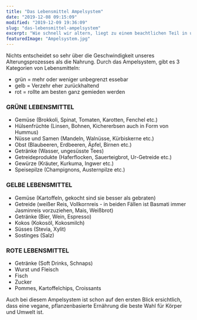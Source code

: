 ```yaml
---
title: "Das Lebensmittel Ampelsystem"
date: "2019-12-08 09:15:09"
modified: "2019-12-09 19:36:09"
slug: "das-lebensmittel-ampelsystem"
excerpt: "Wie schnell wir altern, liegt zu einem beachtlichen Teil in unseren eigenen Hände. Denn was wir essen, wirkt sich unmittelbar darauf aus. "
featuredImage: "Ampelsystem.jpg"
---
```


Nichts entscheidet so sehr über die Geschwindigkeit unseres Alterungsprozesses als die Nahrung. Durch das Ampelsystem, gibt es 3 Kategorien von Lebensmitteln:

*   grün = mehr oder weniger unbegrenzt essebar
*   gelb = Verzehr eher zurückhaltend
*   rot = rollte am besten ganz gemieden werden

### GRÜNE LEBENSMITTEL

*   Gemüse (Brokkoli, Spinat, Tomaten, Karotten, Fenchel etc.)
*   Hülsenfrüchte (Linsen, Bohnen, Kichererbsen auch in Form von Hummus)
*   Nüsse und Samen (Mandeln, Walnüsse, Kürbiskerne etc.)
*   Obst (Blaubeeren, Erdbeeren, Äpfel, Birnen etc.)
*   Getränke (Wasser, ungesüsste Tees)
*   Getreideprodukte (Haferflocken, Sauerteigbrot, Ur-Getreide etc.)
*   Gewürze (Kräuter, Kurkuma, Ingwer etc.)
*   Speisepilze (Champignons, Austernpilze etc.)

### GELBE LEBENSMITTEL

*   Gemüse (Kartoffeln, gekocht sind sie besser als gebraten)
*   Getreide (weißer Reis, Vollkornreis - in beiden Fällen ist Basmati immer Jasminreis vorzuziehen, Mais, Weißbrot)
*   Getränke (Bier, Wein, Espresso)
*   Kokos (Kokosöl, Kokosmilch)
*   Süsses (Stevia, Xylit)
*   Sostinges (Salz)

### ROTE LEBENSMITTEL

*   Getränke (Soft Drinks, Schnaps)
*   Wurst und Fleisch
*   Fisch
*   Zucker
*   Pommes, Kartoffelchips, Croissants

Auch bei diesem Ampelsystem ist schon auf den ersten Blick ersichtlich, dass eine vegane, pflanzenbasierte Ernährung die beste Wahl für Körper und Umwelt ist.